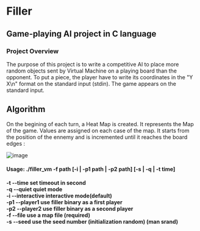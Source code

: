 # Filler
## Game-playing AI project in C language

### Project Overview

The purpose of this project is to write a competitive AI to place more random objects sent by Virtual Machine on a playing board than the opponent. To put a piece, the player have to write its coordinates in the "Y X\n" format on the standard input (stdin). The game appears on the standard input. 

## Algorithm

On the begining of each turn, a Heat Map is created. It represents the Map of the game. Values are assigned on each case of the map. It starts from the position of the ennemy and is incremented until it reaches the board edges :

![image](https://user-images.githubusercontent.com/45500862/66694730-8e9fbd80-ec6b-11e9-8e8b-ec83ce075893.png)





#### Usage: ./filler_vm -f path [-i | -p1 path | -p2 path] <b>[-s | -q | -t time]
   -t  --time		set timeout in second
   <br>-q  --quiet		quiet mode
   <br>-i  --interactive	interactive mode(default)
   <br>-p1 --player1	use filler binary as a first player
   <br>-p2 --player2	use filler binary as a second player
   <br>-f  --file		use a map file (required)
   <br>-s  --seed		use the seed number (initialization random) (man srand)</b>
   

